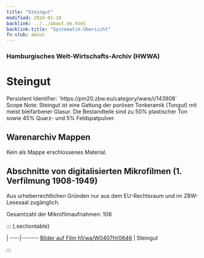 ```yaml
---
title: "Steingut"
modified: 2024-01-19
backlink: ../../about.de.html
backlink-title: "Systematik-Übersicht"
fn-stub: about
---
```


### Hamburgisches Welt-Wirtschafts-Archiv (HWWA)

# Steingut

<div class="hint">Persistent Identifier: `https://pm20.zbw.eu/category/ware/i/143908`</div>

<div class="hint">
Scope Note: Steingut ist eine Gattung der porösen Tonkeramik (Tongut) mit meist bleifarbener Glasur. Die Bestandteile sind zu 50% plastischer Ton sowie 45% Quarz- und 5% Feldspatpulver.
</div>





## Warenarchiv Mappen





Kein als Mappe erschlossenes Material.



<a id="filmsections" />

## Abschnitte von digitalisierten Mikrofilmen (1. Verfilmung 1908-1949)

<p>Aus urheberrechtlichen Gründen nur aus dem EU-Rechtsraum und im ZBW-Lesesaal zugänglich.</p>


<p>Gesamtzahl der Mikrofilmaufnahmen: 108</p>





::: {.sectiontable}

 | 
----|-------
<a class="btn" href="https://pm20.zbw.eu/film/h1/wa/W0407H/0646" rel="nofollow">Bilder auf Film h1/wa/W0407H/0646</a> | Steingut


:::
















